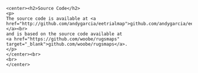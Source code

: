 <div id="fixed_width_content">
      
    <center><h2>Source Code</h2>
    <p>
    The source code is available at <a href="http://github.com/andygarcia/eetrialmap">github.com/andygarcia/eetrialmap </a><br>
    and is based on the source code available at
    <a href="https://github.com/woobe/rugsmaps" target="_blank">github.com/woobe/rugsmaps</a>.
    </p>
    </center><br>
    <br>
    </center>
    
</div>
